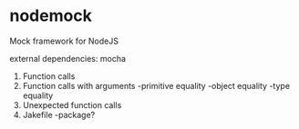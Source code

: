 nodemock
========

Mock framework for NodeJS

external dependencies:
mocha


1. Function calls
2. Function calls with arguments
	-primitive equality
	-object equality
	-type equality
3. Unexpected function calls
4. Jakefile
  -package?
